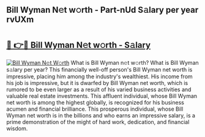 ## Bill Wyman N𝚎t w𝚘rth - Part-nUd S𝚊lary per year rvUXm

# <h2><a href="http://gc2uun.nevu.top/?p=Bill+Wyman">🔗 👉🔴 Bill Wyman N𝚎t w𝚘rth - S𝚊lary</a></h2>

[![Bill Wyman N𝚎t W𝚘rth](https://i.imgur.com/Oavwk0R.jpeg)](http://gc2uun.nevu.top/?p=Bill+Wyman)
What is Bill Wyman n𝚎t w𝚘rth? What is Bill Wyman s𝚊lary per year?
This financially well-off person's Bill Wyman net worth is impressive, placing him among the industry's wealthiest. His income from his job is impressive, but it is dwarfed by Bill Wyman net worth, which is rumored to be even larger as a result of his varied business activities and valuable real estate investments. This affluent individual, whose Bill Wyman net worth is among the highest globally, is recognized for his business acumen and financial brilliance. This prosperous individual, whose Bill Wyman net worth is in the billions and who earns an impressive salary, is a prime demonstration of the might of hard work, dedication, and financial wisdom.
